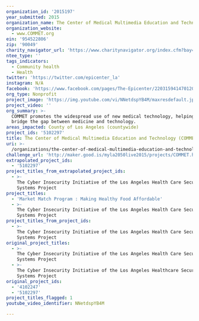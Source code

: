 ```yaml
---
organization_id: '2015197'
year_submitted: 2015
organization_name: The Center of Medical Multimedia Education and Technology (COMMET)
organization_website:
  - www.COMMET.org
ein: '954522806'
zip: '90049'
charity_navigator_url: 'https://www.charitynavigator.org/index.cfm?bay=search.profile&ein=954522806'
ntee_type: ''
tags_indicators:
  - Community health
  - Health
twitter: 'https://twitter.com/epicenter_la'
instagram: N/A
facebook: 'https://www.facebook.com/pages/The-Epicenter/220315941470120'
org_type: Nonprofit
project_image: 'https://img.youtube.com/vi/NNetdspYB4M/maxresdefault.jpg'
project_video: ''
org_summary: >-
  COMMET promotes the widespread use of new medical technology, helping to
  bridge the gap between medicine and technology.
areas_impacted: County of Los Angeles (countywide)
project_ids: '5102297'
title: The Center of Medical Multimedia Education and Technology (COMMET)
uri: >-
  /organizations/the-center-of-medical-multimedia-education-and-technology-commet/
challenge_url: 'http://maker.good.is/myla2050live2015/projects/COMMET.html'
extrapolated_project_ids:
  - '5102297'
project_titles_from_extrapolated_project_ids:
  - >-
    The Cyber Insecurity Initiative of the Los Angeles Health Care Security
    Systems Project
project_titles:
  - 'Market Match Program : Making Healthy Food Affordable'
  - >-
    The Cyber Insecurity Initiative of the Los Angeles Health Care Security
    Systems Project
project_titles_from_project_ids:
  - >-
    The Cyber Insecurity Initiative of the Los Angeles Health Care Security
    Systems Project
original_project_titles:
  - >-
    The Cyber Insecurity Initiative of the Los Angeles Health Care Security
    Systems Project
  - >-
    The Cyber Insecurity Initiative of the Los Angeles Healthcare Security
    Systems Project
original_project_ids:
  - '4102247'
  - '5102297'
project_titles_flagged: 1
youtube_video_identifier: NNetdspYB4M

---
```

